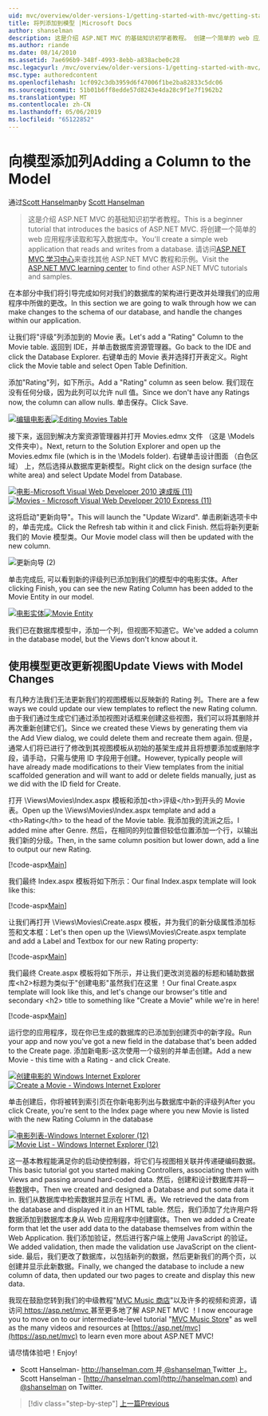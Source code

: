 ```yaml
---
uid: mvc/overview/older-versions-1/getting-started-with-mvc/getting-started-with-mvc-part8
title: 将列添加到模型 |Microsoft Docs
author: shanselman
description: 这是介绍 ASP.NET MVC 的基础知识初学者教程。 创建一个简单的 web 应用程序读取和写入数据库中。
ms.author: riande
ms.date: 08/14/2010
ms.assetid: 7ae696b9-348f-4993-8ebb-a838acbe0c28
msc.legacyurl: /mvc/overview/older-versions-1/getting-started-with-mvc/getting-started-with-mvc-part8
msc.type: authoredcontent
ms.openlocfilehash: 1cf092c3db3959d6f47006f1be2ba82833c5dc06
ms.sourcegitcommit: 51b01b6ff8edde57d8243e4da28c9f1e7f1962b2
ms.translationtype: MT
ms.contentlocale: zh-CN
ms.lasthandoff: 05/06/2019
ms.locfileid: "65122852"
---
```

# <a name="adding-a-column-to-the-model"></a><span data-ttu-id="cd819-104">向模型添加列</span><span class="sxs-lookup"><span data-stu-id="cd819-104">Adding a Column to the Model</span></span>

<span data-ttu-id="cd819-105">通过[Scott Hanselman](https://github.com/shanselman)</span><span class="sxs-lookup"><span data-stu-id="cd819-105">by [Scott Hanselman](https://github.com/shanselman)</span></span>

> <span data-ttu-id="cd819-106">这是介绍 ASP.NET MVC 的基础知识初学者教程。</span><span class="sxs-lookup"><span data-stu-id="cd819-106">This is a beginner tutorial that introduces the basics of ASP.NET MVC.</span></span> <span data-ttu-id="cd819-107">将创建一个简单的 web 应用程序读取和写入数据库中。</span><span class="sxs-lookup"><span data-stu-id="cd819-107">You'll create a simple web application that reads and writes from a database.</span></span> <span data-ttu-id="cd819-108">请访问[ASP.NET MVC 学习中心](../../../index.md)来查找其他 ASP.NET MVC 教程和示例。</span><span class="sxs-lookup"><span data-stu-id="cd819-108">Visit the [ASP.NET MVC learning center](../../../index.md) to find other ASP.NET MVC tutorials and samples.</span></span>

<span data-ttu-id="cd819-109">在本部分中我们将引导完成如何对我们的数据库的架构进行更改并处理我们的应用程序中所做的更改。</span><span class="sxs-lookup"><span data-stu-id="cd819-109">In this section we are going to walk through how we can make changes to the schema of our database, and handle the changes within our application.</span></span>

<span data-ttu-id="cd819-110">让我们将"评级"列添加到的 Movie 表。</span><span class="sxs-lookup"><span data-stu-id="cd819-110">Let's add a "Rating" Column to the Movie table.</span></span> <span data-ttu-id="cd819-111">返回到 IDE，并单击数据库资源管理器。</span><span class="sxs-lookup"><span data-stu-id="cd819-111">Go back to the IDE and click the Database Explorer.</span></span> <span data-ttu-id="cd819-112">右键单击的 Movie 表并选择打开表定义。</span><span class="sxs-lookup"><span data-stu-id="cd819-112">Right click the Movie table and select Open Table Definition.</span></span>

<span data-ttu-id="cd819-113">添加"Rating"列，如下所示。</span><span class="sxs-lookup"><span data-stu-id="cd819-113">Add a "Rating" column as seen below.</span></span> <span data-ttu-id="cd819-114">我们现在没有任何分级，因为此列可以允许 null 值。</span><span class="sxs-lookup"><span data-stu-id="cd819-114">Since we don't have any Ratings now, the column can allow nulls.</span></span> <span data-ttu-id="cd819-115">单击保存。</span><span class="sxs-lookup"><span data-stu-id="cd819-115">Click Save.</span></span>

<span data-ttu-id="cd819-116">[![编辑电影表](getting-started-with-mvc-part8/_static/image2.png)](getting-started-with-mvc-part8/_static/image1.png)</span><span class="sxs-lookup"><span data-stu-id="cd819-116">[![Editing Movies Table](getting-started-with-mvc-part8/_static/image2.png)](getting-started-with-mvc-part8/_static/image1.png)</span></span>

<span data-ttu-id="cd819-117">接下来，返回到解决方案资源管理器并打开 Movies.edmx 文件 （这是 \Models 文件夹中）。</span><span class="sxs-lookup"><span data-stu-id="cd819-117">Next, return to the Solution Explorer and open up the Movies.edmx file (which is in the \Models folder).</span></span> <span data-ttu-id="cd819-118">右键单击设计图面 （白色区域） 上，然后选择从数据库更新模型。</span><span class="sxs-lookup"><span data-stu-id="cd819-118">Right click on the design surface (the white area) and select Update Model from Database.</span></span>

<span data-ttu-id="cd819-119">[![电影-Microsoft Visual Web Developer 2010 速成版 (11)](getting-started-with-mvc-part8/_static/image4.png)](getting-started-with-mvc-part8/_static/image3.png)</span><span class="sxs-lookup"><span data-stu-id="cd819-119">[![Movies - Microsoft Visual Web Developer 2010 Express (11)](getting-started-with-mvc-part8/_static/image4.png)](getting-started-with-mvc-part8/_static/image3.png)</span></span>

<span data-ttu-id="cd819-120">这将启动"更新向导"。</span><span class="sxs-lookup"><span data-stu-id="cd819-120">This will launch the "Update Wizard".</span></span> <span data-ttu-id="cd819-121">单击刷新选项卡中的，单击完成。</span><span class="sxs-lookup"><span data-stu-id="cd819-121">Click the Refresh tab within it and click Finish.</span></span> <span data-ttu-id="cd819-122">然后将新列更新我们的 Movie 模型类。</span><span class="sxs-lookup"><span data-stu-id="cd819-122">Our Movie model class will then be updated with the new column.</span></span>

![更新向导 (2)](getting-started-with-mvc-part8/_static/image5.png)

<span data-ttu-id="cd819-124">单击完成后, 可以看到新的评级列已添加到我们的模型中的电影实体。</span><span class="sxs-lookup"><span data-stu-id="cd819-124">After clicking Finish, you can see the new Rating Column has been added to the Movie Entity in our model.</span></span>

<span data-ttu-id="cd819-125">[![电影实体](getting-started-with-mvc-part8/_static/image7.png)](getting-started-with-mvc-part8/_static/image6.png)</span><span class="sxs-lookup"><span data-stu-id="cd819-125">[![Movie Entity](getting-started-with-mvc-part8/_static/image7.png)](getting-started-with-mvc-part8/_static/image6.png)</span></span>

<span data-ttu-id="cd819-126">我们已在数据库模型中，添加一个列，但视图不知道它。</span><span class="sxs-lookup"><span data-stu-id="cd819-126">We've added a column in the database model, but the Views don't know about it.</span></span>

## <a name="update-views-with-model-changes"></a><span data-ttu-id="cd819-127">使用模型更改更新视图</span><span class="sxs-lookup"><span data-stu-id="cd819-127">Update Views with Model Changes</span></span>

<span data-ttu-id="cd819-128">有几种方法我们无法更新我们的视图模板以反映新的 Rating 列。</span><span class="sxs-lookup"><span data-stu-id="cd819-128">There are a few ways we could update our view templates to reflect the new Rating column.</span></span> <span data-ttu-id="cd819-129">由于我们通过生成它们通过添加视图对话框来创建这些视图，我们可以将其删除并再次重新创建它们。</span><span class="sxs-lookup"><span data-stu-id="cd819-129">Since we created these Views by generating them via the Add View dialog, we could delete them and recreate them again.</span></span> <span data-ttu-id="cd819-130">但是，通常人们将已进行了修改到其视图模板从初始的基架生成并且将想要添加或删除字段，请手动，只需与使用 ID 字段用于创建。</span><span class="sxs-lookup"><span data-stu-id="cd819-130">However, typically people will have already made modifications to their View templates from the initial scaffolded generation and will want to add or delete fields manually, just as we did with the ID field for Create.</span></span>

<span data-ttu-id="cd819-131">打开 \Views\Movies\Index.aspx 模板和添加&lt;th&gt;评级&lt;/th&gt;到开头的 Movie 表。</span><span class="sxs-lookup"><span data-stu-id="cd819-131">Open up the \Views\Movies\Index.aspx template and add a &lt;th&gt;Rating&lt;/th&gt; to the head of the Movie table.</span></span> <span data-ttu-id="cd819-132">我添加我的流派之后。</span><span class="sxs-lookup"><span data-stu-id="cd819-132">I added mine after Genre.</span></span> <span data-ttu-id="cd819-133">然后，在相同的列位置但较低位置添加一个行，以输出我们新的分级。</span><span class="sxs-lookup"><span data-stu-id="cd819-133">Then, in the same column position but lower down, add a line to output our new Rating.</span></span>

[!code-aspx[Main](getting-started-with-mvc-part8/samples/sample1.aspx)]

<span data-ttu-id="cd819-134">我们最终 Index.aspx 模板将如下所示：</span><span class="sxs-lookup"><span data-stu-id="cd819-134">Our final Index.aspx template will look like this:</span></span>

[!code-aspx[Main](getting-started-with-mvc-part8/samples/sample2.aspx)]

<span data-ttu-id="cd819-135">让我们再打开 \Views\Movies\Create.aspx 模板，并为我们的新分级属性添加标签和文本框：</span><span class="sxs-lookup"><span data-stu-id="cd819-135">Let's then open up the \Views\Movies\Create.aspx template and add a Label and Textbox for our new Rating property:</span></span>

[!code-aspx[Main](getting-started-with-mvc-part8/samples/sample3.aspx)]

<span data-ttu-id="cd819-136">我们最终 Create.aspx 模板将如下所示，并让我们更改浏览器的标题和辅助数据库&lt;h2&gt;标题为类似于"创建电影"虽然我们在这里 ！</span><span class="sxs-lookup"><span data-stu-id="cd819-136">Our final Create.aspx template will look like this, and let's change our browser's title and secondary &lt;h2&gt; title to something like "Create a Movie" while we're in here!</span></span>

[!code-aspx[Main](getting-started-with-mvc-part8/samples/sample4.aspx)]

<span data-ttu-id="cd819-137">运行您的应用程序，现在你已生成的数据库的已添加到创建页中的新字段。</span><span class="sxs-lookup"><span data-stu-id="cd819-137">Run your app and now you've got a new field in the database that's been added to the Create page.</span></span> <span data-ttu-id="cd819-138">添加新电影-这次使用一个级别的并单击创建。</span><span class="sxs-lookup"><span data-stu-id="cd819-138">Add a new Movie - this time with a Rating - and click Create.</span></span>

<span data-ttu-id="cd819-139">[![创建电影的 Windows Internet Explorer](getting-started-with-mvc-part8/_static/image9.png)](getting-started-with-mvc-part8/_static/image8.png)</span><span class="sxs-lookup"><span data-stu-id="cd819-139">[![Create a Movie - Windows Internet Explorer](getting-started-with-mvc-part8/_static/image9.png)](getting-started-with-mvc-part8/_static/image8.png)</span></span>

<span data-ttu-id="cd819-140">单击创建后，你将被转到索引页在你新电影列出与数据库中新的评级列</span><span class="sxs-lookup"><span data-stu-id="cd819-140">After you click Create, you're sent to the Index page where you new Movie is listed with the new Rating Column in the database</span></span>

<span data-ttu-id="cd819-141">[![电影列表-Windows Internet Explorer (12)](getting-started-with-mvc-part8/_static/image11.png)](getting-started-with-mvc-part8/_static/image10.png)</span><span class="sxs-lookup"><span data-stu-id="cd819-141">[![Movie List - Windows Internet Explorer (12)](getting-started-with-mvc-part8/_static/image11.png)](getting-started-with-mvc-part8/_static/image10.png)</span></span>

<span data-ttu-id="cd819-142">这一基本教程能满足你的启动使控制器，将它们与视图相关联并传递硬编码数据。</span><span class="sxs-lookup"><span data-stu-id="cd819-142">This basic tutorial got you started making Controllers, associating them with Views and passing around hard-coded data.</span></span> <span data-ttu-id="cd819-143">然后，创建和设计数据库并将一些数据中。</span><span class="sxs-lookup"><span data-stu-id="cd819-143">Then we created and designed a Database and put some data it in.</span></span> <span data-ttu-id="cd819-144">我们从数据库中检索数据并显示在 HTML 表。</span><span class="sxs-lookup"><span data-stu-id="cd819-144">We retrieved the data from the database and displayed it in an HTML table.</span></span> <span data-ttu-id="cd819-145">然后，我们添加了允许用户将数据添加到数据库本身从 Web 应用程序中创建窗体。</span><span class="sxs-lookup"><span data-stu-id="cd819-145">Then we added a Create form that let the user add data to the database themselves from within the Web Application.</span></span> <span data-ttu-id="cd819-146">我们添加验证，然后进行客户端上使用 JavaScript 的验证。</span><span class="sxs-lookup"><span data-stu-id="cd819-146">We added validation, then made the validation use JavaScript on the client-side.</span></span> <span data-ttu-id="cd819-147">最后，我们更改了数据库，以包括新列的数据，然后更新我们的两个页，以创建并显示此新数据。</span><span class="sxs-lookup"><span data-stu-id="cd819-147">Finally, we changed the database to include a new column of data, then updated our two pages to create and display this new data.</span></span>

<span data-ttu-id="cd819-148">我现在鼓励您转到我们的中级教程"[MVC Music 商店](../../older-versions/mvc-music-store/mvc-music-store-part-1.md)"以及许多的视频和资源，请访问[ https://asp.net/mvc ](https://asp.net/mvc)甚至更多地了解 ASP.NET MVC ！</span><span class="sxs-lookup"><span data-stu-id="cd819-148">I now encourage you to move on to our intermediate-level tutorial "[MVC Music Store](../../older-versions/mvc-music-store/mvc-music-store-part-1.md)" as well as the many videos and resources at [https://asp.net/mvc](https://asp.net/mvc) to learn even more about ASP.NET MVC!</span></span>

<span data-ttu-id="cd819-149">请尽情体验吧！</span><span class="sxs-lookup"><span data-stu-id="cd819-149">Enjoy!</span></span>

- <span data-ttu-id="cd819-150">Scott Hanselman- [ http://hanselman.com ](http://hanselman.com)并[ @shanselman ](http://twitter.com/shanselman) Twitter 上。</span><span class="sxs-lookup"><span data-stu-id="cd819-150">Scott Hanselman - [http://hanselman.com](http://hanselman.com) and [@shanselman](http://twitter.com/shanselman) on Twitter.</span></span>

> [!div class="step-by-step"]
> [<span data-ttu-id="cd819-151">上一篇</span><span class="sxs-lookup"><span data-stu-id="cd819-151">Previous</span></span>](getting-started-with-mvc-part7.md)
